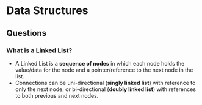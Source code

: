 # Data Structures

## Questions

### What is a Linked List?
* A Linked List is a **sequence of nodes** in which each node holds the value/data for the node and a pointer/reference to the next node in the list. 
* Connections can be uni-directional (**singly linked list**) with reference to only the next node; or bi-directional (**doubly linked list**) with references to both previous and next nodes.